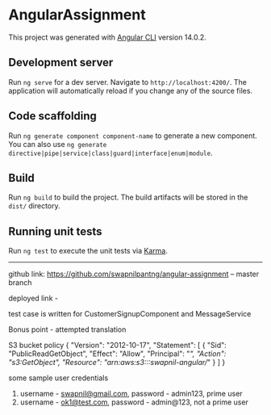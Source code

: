 # AngularAssignment

This project was generated with [Angular CLI](https://github.com/angular/angular-cli) version 14.0.2.

## Development server

Run `ng serve` for a dev server. Navigate to `http://localhost:4200/`. The application will automatically reload if you change any of the source files.

## Code scaffolding

Run `ng generate component component-name` to generate a new component. You can also use `ng generate directive|pipe|service|class|guard|interface|enum|module`.

## Build

Run `ng build` to build the project. The build artifacts will be stored in the `dist/` directory.

## Running unit tests

Run `ng test` to execute the unit tests via [Karma](https://karma-runner.github.io).

---

github link: https://github.com/swapnilpantng/angular-assignment – master branch

deployed link -

test case is written for CustomerSignupComponent and MessageService

Bonus point - attempted translation

S3 bucket policy
{
"Version": "2012-10-17",
"Statement": [
  {
    "Sid": "PublicReadGetObject",
    "Effect": "Allow",
    "Principal": "*",
    "Action": "s3:GetObject",
    "Resource": "arn:aws:s3:::swapnil-angular/*"
  }
  ]
}

some sample user credentials
  1) username - swapnil@gmail.com, password - admin123, prime user
  2) username - ok1@test.com, password - admin@123, not a prime user
